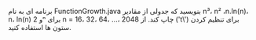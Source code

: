  برنامه ای به نام FunctionGrowth.java بنویسید که جدولی از مقادیر n³، n² ،n.ln(n)، n، ln(n) و 2ⁿ برای n = 16، 32، 64، ...، 2048 چاپ کند.
 از ('t\\') برای تنظیم کردن ستون ها استفاده کنید.
